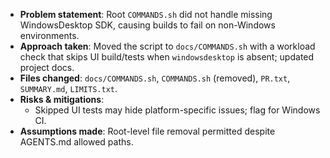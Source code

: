 - **Problem statement**: Root `COMMANDS.sh` did not handle missing WindowsDesktop SDK, causing builds to fail on non-Windows environments.
- **Approach taken**: Moved the script to `docs/COMMANDS.sh` with a workload check that skips UI build/tests when `windowsdesktop` is absent; updated project docs.
- **Files changed**: `docs/COMMANDS.sh`, `COMMANDS.sh` (removed), `PR.txt`, `SUMMARY.md`, `LIMITS.txt`.
- **Risks & mitigations**:
  - Skipped UI tests may hide platform-specific issues; flag for Windows CI.
- **Assumptions made**: Root-level file removal permitted despite AGENTS.md allowed paths.
